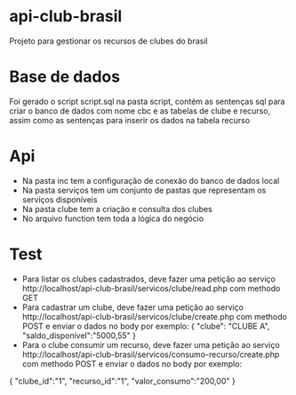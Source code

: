 # api-club-brasil

Projeto para gestionar os recursos de clubes do brasil

# Base de dados

Foi gerado o script script.sql na pasta script, contém as sentenças sql para criar o banco de dados com nome cbc e as tabelas de clube e recurso, assim como as sentenças para inserir os dados na tabela recurso

# Api
- Na pasta inc tem a configuração de conexão do banco de dados local
- Na pasta serviços tem um conjunto de pastas que representam os serviços disponíveis
- Na pasta clube tem a criação e consulta dos clubes
- No arquivo function tem toda a lógica do negócio

# Test
- Para listar os clubes cadastrados, deve fazer uma petição ao serviço http://localhost/api-club-brasil/servicos/clube/read.php com methodo GET
- Para cadastrar um clube, deve fazer uma petição ao serviço http://localhost/api-club-brasil/servicos/clube/create.php com methodo POST
e enviar o dados no body por exemplo:
{
 "clube": "CLUBE A",
 "saldo_disponivel":"5000,55"
} 
- Para o clube consumir um recurso, deve fazer uma petição ao serviço http://localhost/api-club-brasil/servicos/consumo-recurso/create.php com methodo POST e enviar o dados no body por exemplo:

{
 "clube_id":"1",
 "recurso_id":"1",
 "valor_consumo":"200,00"
} 


